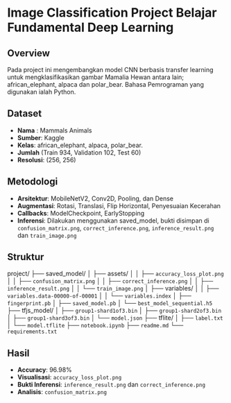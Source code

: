 
# Image Classification Project Belajar Fundamental Deep Learning

## Overview
Pada project ini mengembangkan model CNN berbasis transfer learning untuk mengklasifikasikan gambar Mamalia Hewan
antara lain; african_elephant, alpaca dan polar_bear. Bahasa Pemrograman yang digunakan ialah Python.

## Dataset
- **Nama** : Mammals Animals
- **Sumber**: Kaggle
- **Kelas**: african_elephant, alpaca, polar_bear.
- **Jumlah** (Train 934, Validation 102, Test 60)
- **Resolusi**: (256, 256)

## Metodologi
- **Arsitektur**: MobileNetV2, Conv2D, Pooling, dan Dense
- **Augmentasi**: Rotasi, Translasi, Flip Horizontal, Penyesuaian Kecerahan
- **Callbacks**: ModelCheckpoint, EarlyStopping
- **Inferensi**: Dilakukan menggunakan saved_model, bukti disimpan di `confusion_matrix.png`, `correct_inference.png`,
`inference_result.png` dan `train_image.png`

## Struktur
project/
├── saved_model/
│ ├── assets/
│ │ ├── `accuracy_loss_plot.png`
│ │ ├── `confusion_matrix.png`
│ │ ├── `correct_inference.png`
│ │ ├── `inference_result.png`
│ │ └── `train_image.png`
│ ├── variables/
│ │ ├── `variables.data-00000-of-00001`
│ │ └── `variables.index`
│ ├── `fingerprint.pb`
│ ├── `saved_model.pb`
│ └── `best_model_sequential.h5`
├── tfjs_model/
│ ├── `group1-shard1of3.bin`
│ ├── `group1-shard2of3.bin`
│ ├── `group1-shard3of3.bin`
│ └── `model.json`
├── tflite/
│ ├── `label.txt`
│ └── `model.tflite`
├── `notebook.ipynb`
├── `readme.md`
└── `requirements.txt`

## Hasil
- **Accuracy**: 96.98%
- **Visualisasi**: `accuracy_loss_plot.png`
- **Bukti Inferensi**: `inference_result.png` dan `correct_inference.png`
- **Analisis**: `confusion_matrix.png`
